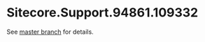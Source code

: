 # Sitecore.Support.94861.109332

See [master branch](https://github.com/sitecoresupport/Sitecore.Support.94861.109332) for details.